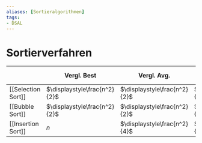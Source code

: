 ```yaml
---
aliases: [Sortieralgorithmen]
tags:
- DSAL
---
```

# Sortierverfahren
|                    | Vergl. Best                  | Vergl. Avg.                  | Vergl. Worst                 | Kopieren Best | Kopieren Avg.                   | Kopieren Worst                  |
| ------------------ | ---------------------------- | ---------------------------- | ---------------------------- | ------------- | ------------------------------- | ------------------------------- |
| [[Selection Sort]] | $\displaystyle\frac{n^2}{2}$ | $\displaystyle\frac{n^2}{2}$ | $\displaystyle\frac{n^2}{2}$ | $3n$          | $3n$                            | $3n$                            |
| [[Bubble Sort]]    | $\displaystyle\frac{n^2}{2}$ | $\displaystyle\frac{n^2}{2}$ | $\displaystyle\frac{n^2}{2}$ | $0$           | $\displaystyle\frac{3n^{2}}{4}$ | $\displaystyle\frac{3n^{2}}{2}$ |
| [[Insertion Sort]] | $n$                          | $\displaystyle\frac{n^2}{4}$ | $\displaystyle\frac{n^2}{2}$ | $2n$          | $\displaystyle\frac{n^2}{4}$    | $\displaystyle\frac{n^2}{2}$                 |
